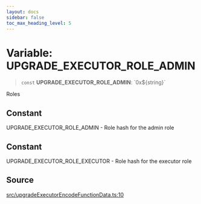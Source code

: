 ```yaml
---
layout: docs
sidebar: false
toc_max_heading_level: 5
---
```


# Variable: UPGRADE\_EXECUTOR\_ROLE\_ADMIN

> `const` **UPGRADE\_EXECUTOR\_ROLE\_ADMIN**: \`0x$\{string\}\`

Roles

## Constant

UPGRADE_EXECUTOR_ROLE_ADMIN - Role hash for the admin role

## Constant

UPGRADE_EXECUTOR_ROLE_EXECUTOR - Role hash for the executor role

## Source

[src/upgradeExecutorEncodeFunctionData.ts:10](https://github.com/anegg0/arbitrum-orbit-sdk/blob/b24cbe9cd68eb30d18566196d2c909bd4086db10/src/upgradeExecutorEncodeFunctionData.ts#L10)
